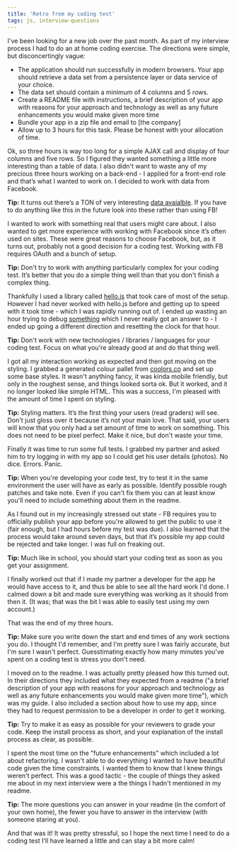 ```yaml
---
title: 'Retro from my coding test'
tags: js, interview-questions
---
```


I've been looking for a new job over the past month. As part of my interview process I had to do an at home coding exercise. The directions were simple, but disconcertingly vague:

* The application should run successfully in modern browsers.
Your app should retrieve a data set from a persistence layer or data service of your choice.
* The data set should contain a minimum of 4 columns and 5 rows.
* Create a README file with instructions, a brief description of your app with reasons for your approach and technology as well as any future enhancements you would make given more time
* Bundle your app in a zip file and email to [the company]
* Allow up to 3 hours for this task. Please be honest with your allocation of time.

Ok, so three hours is way too long for a simple AJAX call and display of four columns and five rows. So I figured they wanted something a little more interesting than a table of data. I also didn't want to waste any of my precious three hours working on a back-end - I applied for a front-end role and that’s what I wanted to work on. I decided to work with data from Facebook.

**Tip:** It turns out there’s a TON of very interesting [data avaialble](https://www.reddit.com/r/datasets). If you have to do anything like this in the future look into these rather than using FB!

I wanted to work with something real that users might care about. I also wanted to get more experience with working with Facebook since it’s often used on sites. These were great reasons to choose Facebook, but, as it turns out, probably not a good decision for a coding test. Working with FB requires OAuth and a bunch of setup.

**Tip:** Don't try to work with anything particularly complex for your coding test. It’s better that you do a simple thing well than that you don't finish a complex thing.

Thankfully I used a library called [hello.js](http://adodson.com/hello.js/) that took care of most of the setup. However I had never worked with hello.js before and getting up to speed with it took time - which I was rapidly running out of. I ended up wasting an hour trying to debug [something](http://stackoverflow.com/questions/27729186/how-can-i-get-share-data-with-hello-js) which I never really got an answer to - I ended up going a different direction and resetting the clock for that hour.

**Tip:** Don't work with new technologies / libraries / languages for your coding test. Focus on what you're already good at and do that thing well.

I got all my interaction working as expected and then got moving on the styling. I grabbed a generated colour pallet from [coolors.co](http://coolors.co/) and set up some base styles. It wasn't anything fancy, it was kinda mobile friendly, but only in the roughest sense, and things looked sorta ok. But it worked, and it no longer looked like simple HTML. This was a success, I'm pleased with the amount of time I spent on styling.

**Tip:** Styling matters. It’s the first thing your users (read graders) will see. Don't just gloss over it because it’s not your main love. That said, your users will know that you only had a set amount of time to work on something. This does not need to be pixel perfect. Make it nice, but don't waste your time.

Finally it was time to run some full tests. I grabbed my partner and asked him to try logging in with my app so I could get his user details (photos). No dice. Errors. Panic.

**Tip:** When you're developing your code test, try to test it in the same environment the user will have as early as possible. Identify possible rough patches and take note. Even if you can't fix them you can at least know you'll need to include something about them in the readme.

As I found out in my increasingly stressed out state - FB requires you to officially publish your app before you're allowed to get the public to use it (fair enough, but I had hours before my test was due). I also learned that the process would take around seven days, but that it’s possible my app could be rejected and take longer. I was full on freaking out.

**Tip:** Much like in school, you should start your coding test as soon as you get your assignment.

I finally worked out that if I made my partner a developer for the app he would have access to it, and thus be able to see all the hard work I'd done. I calmed down a bit and made sure everything was working as it should from then it. (It was; that was the bit I was able to easily test using my own account.)

That was the end of my three hours.

**Tip:** Make sure you write down the start and end times of any work sections you do. I thought I'd remember, and I'm pretty sure I was fairly accurate, but I'm sure I wasn't perfect. Guesstimating exactly how many minutes you've spent on a coding test is stress you don't need.

I moved on to the readme. I was actually pretty pleased how this turned out. In their directions they included what they expected from a readme ("a brief description of your app with reasons for your approach and technology as well as any future enhancements you would make given more time"), which was my guide. I also included a section about how to use my app, since they had to request permission to be a developer in order to get it working.

**Tip:** Try to make it as easy as possible for your reviewers to grade your code. Keep the install process as short, and your explanation of the install process as clear, as possible.

I spent the most time on the "future enhancements" which included a lot about refactoring. I wasn't able to do everything I wanted to have beautiful code given the time constraints. I wanted them to know that I knew things weren't perfect. This was a good tactic - the couple of things they asked me about in my next interview were a the things I hadn't mentioned in my readme.

**Tip:** The more questions you can answer in your readme (in the comfort of your own home), the fewer you have to answer in the interview (with someone staring at you).

And that was it! It was pretty stressful, so I hope the next time I need to do a coding test I'll have learned a little and can stay a bit more calm!